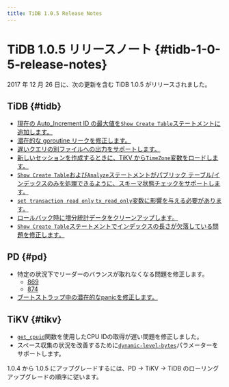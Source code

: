 ```yaml
---
title: TiDB 1.0.5 Release Notes
---
```


# TiDB 1.0.5 リリースノート {#tidb-1-0-5-release-notes}

2017 年 12 月 26 日に、次の更新を含む TiDB 1.0.5 がリリースされました。

## TiDB {#tidb}

-   [現在の Auto_Increment ID の最大値を`Show Create Table`ステートメントに追加します。](https://github.com/pingcap/tidb/pull/5489)
-   [潜在的な goroutine リークを修正します。](https://github.com/pingcap/tidb/pull/5486)
-   [遅いクエリの別ファイルへの出力をサポートします。](https://github.com/pingcap/tidb/pull/5484)
-   [新しいセッションを作成するときに、TiKV から`TimeZone`変数をロードします。](https://github.com/pingcap/tidb/pull/5479)
-   [`Show Create Table`および`Analyze`ステートメントがパブリック テーブル/インデックスのみを処理できるように、スキーマ状態チェックをサポートします。](https://github.com/pingcap/tidb/pull/5474)
-   [`set transaction read only` `tx_read_only`変数に影響を与える必要があります。](https://github.com/pingcap/tidb/pull/5491)
-   [ロールバック時に増分統計データをクリーンアップします。](https://github.com/pingcap/tidb/pull/5391)
-   [`Show Create Table`ステートメントでインデックスの長さが欠落している問題を修正します。](https://github.com/pingcap/tidb/pull/5421)

## PD {#pd}

-   特定の状況下でリーダーのバランスが取れなくなる問題を修正します。
    -   [869](https://github.com/pingcap/pd/pull/869)
    -   [874](https://github.com/pingcap/pd/pull/874)
-   [ブートストラップ中の潜在的なpanicを修正します。](https://github.com/pingcap/pd/pull/889)

## TiKV {#tikv}

-   [`get_cpuid`](https://github.com/pingcap/tikv/pull/2611)関数を使用したCPU IDの取得が遅い問題を修正しました。
-   スペース収集の状況を改善するために[`dynamic-level-bytes`](https://github.com/pingcap/tikv/pull/2605)パラメーターをサポートします。

1.0.4 から 1.0.5 にアップグレードするには、PD -&gt; TiKV -&gt; TiDB のローリング アップグレードの順序に従います。
